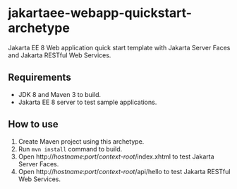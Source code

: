 # jakartaee-webapp-quickstart-archetype
Jakarta EE 8 Web application quick start template with Jakarta Server Faces and Jakarta RESTful Web Services.

## Requirements

* JDK 8 and Maven 3 to build.
* Jakarta EE 8 server to test sample applications.

## How to use

1. Create Maven project using this archetype.
2. Run `mvn install` command to build.
3. Open http://*hostname*:*port*/*context-root*/index.xhtml to test Jakarta Server Faces.
4. Open http://*hostname*:*port*/*context-root*/api/hello to test Jakarta RESTful Web Services.
